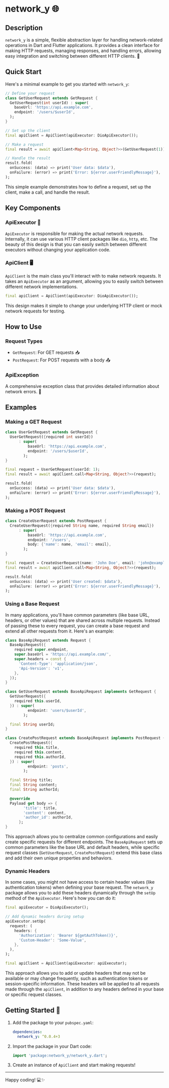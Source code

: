 # network_y 🌐

## Description

`network_y` is a simple, flexible abstraction layer for handling network-related operations in Dart and Flutter applications. It provides a clean interface for making HTTP requests, managing responses, and handling errors, allowing easy integration and switching between different HTTP clients. 🚀

## Quick Start

Here's a minimal example to get you started with `network_y`:

```dart
// Define your request
class GetUserRequest extends GetRequest {
  GetUserRequest(int userId) : super(
    baseUrl: 'https://api.example.com',
    endpoint: '/users/$userId',
  );
}

// Set up the client
final apiClient = ApiClient(apiExecutor: DioApiExecutor());

// Make a request
final result = await apiClient<Map<String, Object?>>(GetUserRequest(1));

// Handle the result
result.fold(
  onSuccess: (data) => print('User data: $data'),
  onFailure: (error) => print('Error: ${error.userFriendlyMessage}'),
);
```

This simple example demonstrates how to define a request, set up the client, make a call, and handle the result.

## Key Components

### ApiExecutor 🔧

`ApiExecutor` is responsible for making the actual network requests. Internally, it can use various HTTP client packages like `dio`, `http`, etc. The beauty of this design is that you can easily switch between different executors without changing your application code.

### ApiClient 🖥️

`ApiClient` is the main class you'll interact with to make network requests. It takes an `ApiExecutor` as an argument, allowing you to easily switch between different network implementations.

```dart
final apiClient = ApiClient(apiExecutor: DioApiExecutor());
```

This design makes it simple to change your underlying HTTP client or mock network requests for testing.

## How to Use

### Request Types

- `GetRequest`: For GET requests 📥
- `PostRequest`: For POST requests with a body 📤

### ApiException

A comprehensive exception class that provides detailed information about network errors. 🚨

## Examples

### Making a GET Request

```dart
class UserGetRequest extends GetRequest {
  UserGetRequest({required int userId})
      : super(
          baseUrl: 'https://api.example.com',
          endpoint: '/users/$userId',
        );
}

final request = UserGetRequest(userId: 1);
final result = await apiClient.call<Map<String, Object?>>(request);

result.fold(
  onSuccess: (data) => print('User data: $data'),
  onFailure: (error) => print('Error: ${error.userFriendlyMessage}'),
);
```

### Making a POST Request

```dart
class CreateUserRequest extends PostRequest {
  CreateUserRequest({required String name, required String email})
      : super(
          baseUrl: 'https://api.example.com',
          endpoint: '/users',
          body: {'name': name, 'email': email},
        );
}

final request = CreateUserRequest(name: 'John Doe', email: 'john@example.com');
final result = await apiClient.call<Map<String, Object?>>(request);

result.fold(
  onSuccess: (data) => print('User created: $data'),
  onFailure: (error) => print('Error: ${error.userFriendlyMessage}'),
);
```

### Using a Base Request

In many applications, you'll have common parameters (like base URL, headers, or other values) that are shared across multiple requests. Instead of passing these to every request, you can create a base request and extend all other requests from it. Here's an example:

```dart
class BaseApiRequest extends Request {
  BaseApiRequest({
    required super.endpoint,
    super.baseUrl = 'https://api.example.com/',
    super.headers = const {
      'Content-Type': 'application/json',
      'Api-Version': 'v1',
    },
  });
}

class GetUserRequest extends BaseApiRequest implements GetRequest {
  GetUserRequest({
    required this.userId,
  }) : super(
          endpoint: 'users/$userId',
        );

  final String userId;
}

class CreatePostRequest extends BaseApiRequest implements PostRequest {
  CreatePostRequest({
    required this.title,
    required this.content,
    required this.authorId,
  }) : super(
          endpoint: 'posts',
        );

  final String title;
  final String content;
  final String authorId;

  @override
  Payload get body => {
        'title': title,
        'content': content,
        'author_id': authorId,
      };
}
```

This approach allows you to centralize common configurations and easily create specific requests for different endpoints. The `BaseApiRequest` sets up common parameters like the base URL and default headers, while specific request classes (`GetUserRequest`, `CreatePostRequest`) extend this base class and add their own unique properties and behaviors.

### Dynamic Headers

In some cases, you might not have access to certain header values (like authentication tokens) when defining your base request. The `network_y` package allows you to add these headers dynamically through the `setUp` method of the `ApiExecutor`. Here's how you can do it:

```dart
final apiExecutor = DioApiExecutor();

// Add dynamic headers during setup
apiExecutor.setUp(
  request: (
    headers: {
      'Authorization': 'Bearer ${getAuthToken()}',
      'Custom-Header': 'Some-Value',
    },
  ),
);

final apiClient = ApiClient(apiExecutor: apiExecutor);
```

This approach allows you to add or update headers that may not be available or may change frequently, such as authentication tokens or session-specific information. These headers will be applied to all requests made through the `apiClient`, in addition to any headers defined in your base or specific request classes.

## Getting Started 🏁

1. Add the package to your `pubspec.yaml`:

   ```yaml
   dependencies:
     network_y: ^0.0.4+3
   ```

2. Import the package in your Dart code:

   ```dart
   import 'package:network_y/network_y.dart';
   ```

3. Create an instance of `ApiClient` and start making requests!

---

Happy coding! 💻✨

